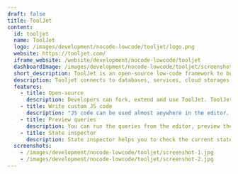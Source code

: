```yaml
---
draft: false
title: ToolJet
content:
  id: tooljet
  name: ToolJet
  logo: /images/development/nocode-lowcode/tooljet/logo.png
  website: https://tooljet.com/
  iframe_website: /website/development/nocode-lowcode/tooljet
  dashboardImage: /images/development/nocode-lowcode/tooljet/screenshot-1.jpg
  short_description: ToolJet is an open-source low-code framework to build and deploy custom internal tools
  description: Tooljet connects to databases, services, cloud storages and custom API endpoints to fetch data and take actions.  Build internal tools in minutes using our pre-built components like Tables, Charts, Maps, Buttons and more. ToolJet comes with the convenience of a visual builder but supports writing JavaScript code almost anywhere in the builder
  features:
    - title: Open-source
      description: Developers can fork, extend and use ToolJet. ToolJet is built using JavaScript ( NestJS + ReactJS ). Found a bug? Create an issue on GitHub or send a pull request.
    - title: Write custom JS code
      description: "JS code can be used almost anywhere in the editor. ToolJet's code suggestions dropdown will help you include dynamic variables in your code as you type."
    - title: Preview queries
      description: You can run the queries from the editor, preview the query results and the depended components will automatically refresh the data shown.
    - title: State inspector
      description: State inspector helps you to check the current state of queries and components.
  screenshots:
    - /images/development/nocode-lowcode/tooljet/screenshot-1.jpg
    - /images/development/nocode-lowcode/tooljet/screenshot-2.jpg
---
```

